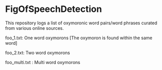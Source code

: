 # FigOfSpeechDetection

This repository logs a list of oxymoronic word pairs/word phrases curated from various online sources.


foo_1.txt: One word oxymorons [The oxymoron is found within the same word]

foo_2.txt: Two word oxymorons

foo_multi.txt : Multi word oxymorons


